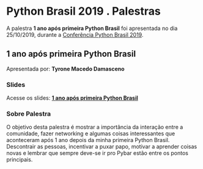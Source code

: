 # Python Brasil 2019 . Palestras


A palestra **1 ano após primeira Python Brasil** foi apresentada no dia 25/10/2019, durante a [Conferência Python Brasil 2019](http://2019.pythonbrasil.org.br).


## 1 ano após primeira Python Brasil
Apresentada por: **Tyrone Macedo Damasceno**

### Slides
Acesse os slides: **[1 ano após primeira Python Brasil](./)**


### Sobre Palestra
O objetivo desta palestra é mostrar a importância da interação entre a comunidade, fazer networking e algumas coisas interessantes que aconteceram após 1 ano depois da minha primeira Python Brasil.
Descontrair as pessoas, incentivar a puxar papo, motivar a aprender coisas novas e lembrar que sempre deve-se ir pro Pybar estão entre os pontos principais.




